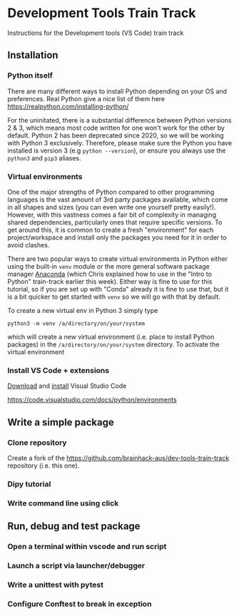 # Development Tools Train Track

Instructions for the Development tools (VS Code) train track

## Installation

### Python itself

There are many different ways to install Python depending on your OS and preferences. Real Python give a nice list of them here
https://realpython.com/installing-python/

For the uninitated, there is a substantial difference between Python versions 2 & 3, which means most code written for one won't work for the other by default. Python 2 has been deprecated since 2020, so we will be working with Python 3 exclusively. Therefore, please make sure the Python you have installed is version 3 (e.g `python --version`), or ensure you always use the `python3` and `pip3` aliases.

### Virtual environments

One of the major strengths of Python compared to other programming languages is the vast amount of 3rd party packages available, which come in all shapes and sizes (you can even write one yourself pretty easily!). However, with this vastness comes a fair bit of complexity in managing shared dependencies, particularly ones that require specific versions. To get around this, it is common to create a fresh "environment" for each project/workspace and install only the packages you need for it in order to avoid clashes.

There are two popular ways to create virtual environments in Python either using the built-in `venv` module or the more general software package manager [Anaconda](https://anaconda.org/anaconda/python) (which Chris explained how to use in the "Intro to Python" train-track earlier this week). Either way is fine to use for this tutorial, so if you are set up with "Conda" already it is fine to use that, but it is a bit quicker to get started with `venv` so we will go with that by default.

To create a new virtual env in Python 3 simply type

```python3 -m venv /a/directory/on/your/system```

which will create a new virtual environment (i.e. place to install Python packages) in the `/a/directory/on/your/system` directory. To activate the virtual environment

### Install VS Code + extensions

[Download](https://code.visualstudio.com/download) and [install](https://code.visualstudio.com/docs/setup/setup-overview) Visual Studio Code

https://code.visualstudio.com/docs/python/environments

## Write a simple package

### Clone repository

Create a fork of the https://github.com/brainhack-aus/dev-tools-train-track repository (i.e. this one).

### Dipy tutorial
### Write command line using click

## Run, debug and test package

### Open a terminal within vscode and run script
### Launch a script via launcher/debugger
### Write a unittest with pytest
### Configure Conftest to break in exception
